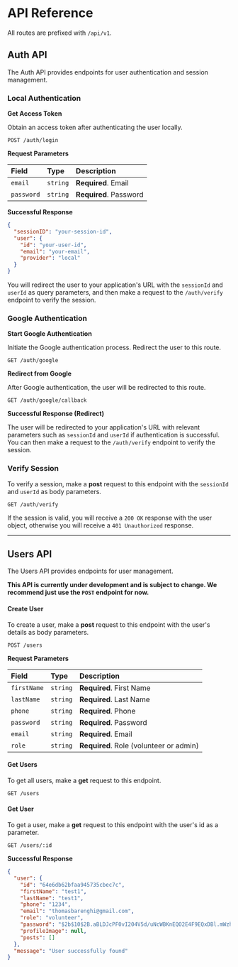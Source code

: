 # API Reference

All routes are prefixed with `/api/v1`.

## Auth API

The Auth API provides endpoints for user authentication and session management.

### Local Authentication

**Get Access Token**

Obtain an access token after authenticating the user locally.

```http
POST /auth/login
```

**Request Parameters**

| Field      | Type     | Description            |
| :--------- | :------- | :--------------------- |
| `email`    | `string` | **Required**. Email    |
| `password` | `string` | **Required**. Password |

**Successful Response**

```json
{
  "sessionID": "your-session-id",
  "user": {
    "id": "your-user-id",
    "email": "your-email",
    "provider": "local"
  }
}
```

You will redirect the user to your application's URL with the `sessionId` and `userId` as query parameters, and then make a request to the `/auth/verify` endpoint to verify the session.

### Google Authentication

**Start Google Authentication**

Initiate the Google authentication process. Redirect the user to this route.

```http
GET /auth/google
```

**Redirect from Google**

After Google authentication, the user will be redirected to this route.

```http
GET /auth/google/callback
```

**Successful Response (Redirect)**

The user will be redirected to your application's URL with relevant parameters such as `sessionId` and `userId` if authentication is successful. You can then make a request to the `/auth/verify` endpoint to verify the session.

### Verify Session

To verify a session, make a **post** request to this endpoint with the `sessionId` and `userId` as body parameters.

```http
GET /auth/verify
```

If the session is valid, you will receive a `200 OK` response with the user object, otherwise you will receive a `401 Unauthorized` response.

---

## Users API

The Users API provides endpoints for user management.

**This API is currently under development and is subject to change. We recommend just use the `POST` endpoint for now.**

#### Create User

To create a user, make a **post** request to this endpoint with the user's details as body parameters.

```http
POST /users
```

**Request Parameters**

| Field       | Type     | Description                             |
| :---------- | :------- | :-------------------------------------- |
| `firstName` | `string` | **Required**. First Name                |
| `lastName`  | `string` | **Required**. Last Name                 |
| `phone`     | `string` | **Required**. Phone                     |
| `password`  | `string` | **Required**. Password                  |
| `email`     | `string` | **Required**. Email                     |
| `role`      | `string` | **Required**. Role (volunteer or admin) |

#### Get Users

To get all users, make a **get** request to this endpoint.

```http
GET /users
```

#### Get User

To get a user, make a **get** request to this endpoint with the user's id as a parameter.

```http
GET /users/:id
```

**Successful Response**

```json
{
  "user": {
    "id": "64e6db62bfaa945735cbec7c",
    "firstName": "test1",
    "lastName": "test1",
    "phone": "1234",
    "email": "thomasbarenghi@gmail.com",
    "role": "volunteer",
    "password": "$2b$10$2B.aBLDJcPF0vI204V5d/uNcWBKnEQO2E4F9EQxDBl.mWzh8oB23W",
    "profileImage": null,
    "posts": []
  },
  "message": "User successfully found"
}
```
